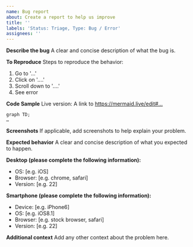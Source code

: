 ```yaml
---
name: Bug report
about: Create a report to help us improve
title: ''
labels: 'Status: Triage, Type: Bug / Error'
assignees: ''
---
```


**Describe the bug**
A clear and concise description of what the bug is.

**To Reproduce**
Steps to reproduce the behavior:

1. Go to '...'
2. Click on '....'
3. Scroll down to '....'
4. See error

**Code Sample**
Live version: A link to https://mermaid.live/edit#…

```
graph TD;
…
```

**Screenshots**
If applicable, add screenshots to help explain your problem.

**Expected behavior**
A clear and concise description of what you expected to happen.

**Desktop (please complete the following information):**

- OS: [e.g. iOS]
- Browser: [e.g. chrome, safari]
- Version: [e.g. 22]

**Smartphone (please complete the following information):**

- Device: [e.g. iPhone6]
- OS: [e.g. iOS8.1]
- Browser: [e.g. stock browser, safari]
- Version: [e.g. 22]

**Additional context**
Add any other context about the problem here.
